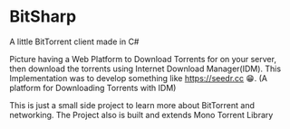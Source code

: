 # BitSharp
A little BitTorrent client made in C#

Picture having a Web Platform to Download Torrents for on your server, then download the torrents using Internet Download Manager(IDM). This Implementation was to develop something like https://seedr.cc  :grin:. (A platform for Downloading Torrents with IDM)

This is just a small side project to learn more about BitTorrent and networking. The Project also is built and extends Mono Torrent Library 


